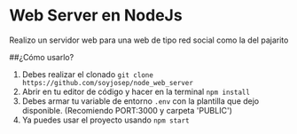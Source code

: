 # Web Server en NodeJs

Realizo un servidor web para una web de tipo red social como la del pajarito

##¿Cómo usarlo?

1. Debes realizar el clonado `git clone https://github.com/soyjosep/node_web_server`
2. Abrir en tu editor de código y hacer en la terminal `npm install`
3. Debes armar tu variable de entorno `.env` con la plantilla que dejo disponible. (Recomiendo PORT:3000 y carpeta 'PUBLIC')
4. Ya puedes usar el proyecto usando `npm start`